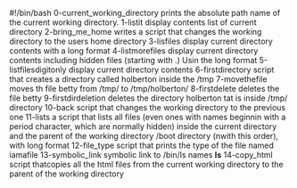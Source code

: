 #!/bin/bash
0-current_working_directory prints the absolute path name of the current working directory.
1-listit display contents list of current directory
2-bring_me_home writes a script that changes the working directory to the users home directory
3-lisfiles display current directory contents with a long format
4-listmorefiles display current directory contents including hidden files (starting with .) Usin the long format
5-listfilesdigitonly display current directory contents
6-firstdirectory script that creates a directory called holberton inside the /tmp
7-movethefile moves th file betty from /tmp/ to /tmp/holberton/
8-firstdelete deletes the file betty
9-firstdirdeletion deletes the directory holberton tat is inside /tmp/ directory
10-back script that changes the working directory to the previous one
11-lists a script that lists all files (even ones with names beginnin with a period character, which are normally hidden) inside the current directory and the parent of the working directory /boot directory (nwith this order), with long format
12-file_type script that prints the type of the file named iamafile
13-symbolic_link symbolic link to /bin/ls names __ls__
14-copy_html script thatcopies all the html files from the current working directory to the parent of the working directory

